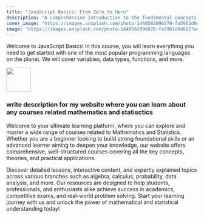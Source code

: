 ```yaml
---
title: "JavaScript Basics: From Zero to Hero"
description: "A comprehensive introduction to the fundamental concepts of JavaScript. Perfect for beginners with no prior programming experience."
cover_image: "https://images.unsplash.com/photo-1440582096070-fa5961d9d682?w=500&auto=format&fit=crop&q=60&ixlib=rb-4.1.0&ixid=M3wxMjA3fDB8MHxjb2xsZWN0aW9uLXBhZ2V8MXw4NzcwNzc4Nnx8ZW58MHx8fHx8"
image: "https://images.unsplash.com/photo-1440582096070-fa5961d9d682?w=500&auto=format&fit=crop&q=60&ixlib=rb-4.1.0&ixid=M3wxMjA3fDB8MHxjb2xsZWN0aW9uLXBhZ2V8MXw4NzcwNzc4Nnx8ZW58MHx8fHx8"
---
```


Welcome to JavaScript Basics! In this course, you will learn everything you need to get started with one of the most popular programming languages on the planet. We will cover variables, data types, functions, and more.


<img src="https://r2cdn.perplexity.ai/pplx-full-logo-primary-dark%402x.png" style="height:64px;margin-right:32px"/>

### write description for my website where you can learn about any courses related mathematics and statisctics

Welcome to your ultimate learning platform, where you can explore and master a wide range of courses related to Mathematics and Statistics. Whether you are a beginner looking to build strong foundational skills or an advanced learner aiming to deepen your knowledge, our website offers comprehensive, well-structured courses covering all the key concepts, theories, and practical applications.

Discover detailed lessons, interactive content, and expertly explained topics across various branches such as algebra, calculus, probability, data analysis, and more. Our resources are designed to help students, professionals, and enthusiasts alike achieve success in academics, competitive exams, and real-world problem solving. Start your learning journey with us and unlock the power of mathematical and statistical understanding today!

